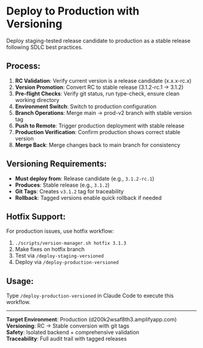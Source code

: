 # Deploy to Production with Versioning

Deploy staging-tested release candidate to production as a stable release following SDLC best practices.

## Process:
1. **RC Validation**: Verify current version is a release candidate (x.x.x-rc.x)
2. **Version Promotion**: Convert RC to stable release (3.1.2-rc.1 → 3.1.2)
3. **Pre-flight Checks**: Verify git status, run type-check, ensure clean working directory
4. **Environment Switch**: Switch to production configuration
5. **Branch Operations**: Merge main → prod-v2 branch with stable version tag
6. **Push to Remote**: Trigger production deployment with stable release
7. **Production Verification**: Confirm production shows correct stable version
8. **Merge Back**: Merge changes back to main branch for consistency

## Versioning Requirements:
- **Must deploy from**: Release candidate (e.g., `3.1.2-rc.1`)
- **Produces**: Stable release (e.g., `3.1.2`)
- **Git Tags**: Creates `v3.1.2` tag for traceability
- **Rollback**: Tagged versions enable quick rollback if needed

## Hotfix Support:
For production issues, use hotfix workflow:
1. `./scripts/version-manager.sh hotfix 3.1.3`
2. Make fixes on hotfix branch
3. Test via `/deploy-staging-versioned`
4. Deploy via `/deploy-production-versioned`

## Usage:
Type `/deploy-production-versioned` in Claude Code to execute this workflow.

---

**Target Environment**: Production (d200k2wsaf8th3.amplifyapp.com)  
**Versioning**: RC → Stable conversion with git tags  
**Safety**: Isolated backend + comprehensive validation  
**Traceability**: Full audit trail with tagged releases